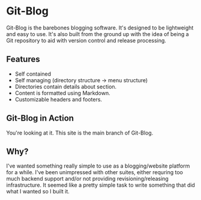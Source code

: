 <!--link_label: Home-->
<!--sort_order: 1-->
# Git-Blog #

Git-Blog is the barebones blogging software. It's designed to be lightweight
and easy to use. It's also built from the ground up with the idea of being a
Git repository to aid with version control and release processing.

## Features ##

 - Self contained
 - Self managing (directory structure -> menu structure)
 - Directories contain details about section.
 - Content is formatted using Markdown.
 - Customizable headers and footers.

## Git-Blog in Action ##

You're looking at it. This site is the main branch of Git-Blog.

## Why? ##

I've wanted something really simple to use as a blogging/website platform for
a while. I've been unimpressed with other suites, either requring too much
backend support and/or not providing revisioning/releasing infrastructure. It
seemed like a pretty simple task to write something that did what I wanted so
I built it.

